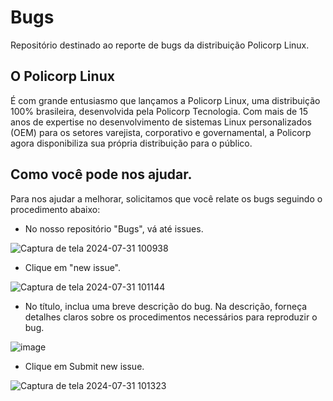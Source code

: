 # Bugs

Repositório destinado ao reporte de bugs da distribuição Policorp Linux.

## O Policorp Linux

É com grande entusiasmo que lançamos a Policorp Linux, uma distribuição 100% brasileira, desenvolvida pela Policorp Tecnologia. Com mais de 15 anos de expertise no desenvolvimento de sistemas Linux personalizados (OEM) para os setores varejista, corporativo e governamental, a Policorp agora disponibiliza sua própria distribuição para o público.

## Como você pode nos ajudar.

Para nos ajudar a melhorar, solicitamos que você relate os bugs seguindo o procedimento abaixo:

- No nosso repositório "Bugs", vá até issues.

![Captura de tela 2024-07-31 100938](https://github.com/user-attachments/assets/bc43e284-e5ff-44b5-a62d-4debc4ee271e)

- Clique em "new issue".

![Captura de tela 2024-07-31 101144](https://github.com/user-attachments/assets/73dc0ce6-b246-4b46-844b-e217c4184487)

- No título, inclua uma breve descrição do bug. Na descrição, forneça detalhes claros sobre os procedimentos necessários para reproduzir o bug.

![image](https://github.com/user-attachments/assets/aaa39fa5-4b3f-42bb-9063-42b3e36b3d24)

- Clique em Submit new issue.

![Captura de tela 2024-07-31 101323](https://github.com/user-attachments/assets/442ce263-c43e-4008-accb-181422557859)



